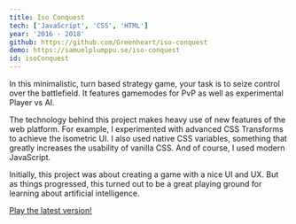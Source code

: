 ```yaml
---
title: Iso Conquest
tech: ['JavaScript', 'CSS', 'HTML']
year: '2016 - 2018'
github: https://github.com/Greenheart/iso-conquest
demo: https://samuelplumppu.se/iso-conquest
id: isoConquest
---
```


In this minimalistic, turn based strategy game, your task is to seize control over the battlefield. It features gamemodes for PvP as well as experimental Player vs AI.

The technology behind this project makes heavy use of new features of the web platform. For example, I experimented with advanced CSS Transforms to achieve the isometric UI. I also used native CSS variables, something that greatly increases the usability of vanilla CSS. And of course, I used modern JavaScript.

Initially, this project was about creating a game with a nice UI and UX. But as things progressed, this turned out to be a great playing ground for learning about artificial intelligence.

[Play the latest version!](https://samuelplumppu.se/iso-conquest)
